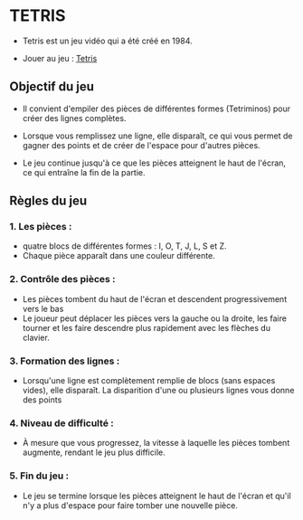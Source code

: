 # TETRIS 

- Tetris est un jeu vidéo qui a été créé en 1984.

- Jouer au jeu : [Tetris](https://jeu-tetris.netlify.app/)


## Objectif du jeu 

- Il convient d'empiler des pièces de différentes formes (Tetriminos) pour créer des lignes complètes. 

- Lorsque vous remplissez une ligne, elle disparaît, ce qui vous permet de gagner des points et de créer de l'espace pour d'autres pièces. 

- Le jeu continue jusqu'à ce que les pièces atteignent le haut de l'écran, ce qui entraîne la fin de la partie.


## Règles du jeu

### 1. Les pièces : 

- quatre blocs de différentes formes : I, O, T, J, L, S et Z.
- Chaque pièce apparaît dans une couleur différente.


### 2. Contrôle des pièces :

- Les pièces tombent du haut de l'écran et descendent progressivement vers le bas
- Le joueur peut déplacer les pièces vers la gauche ou la droite, les faire tourner et les faire descendre plus rapidement avec les flèches du clavier. 


### 3. Formation des lignes : 

- Lorsqu'une ligne est complètement remplie de blocs (sans espaces vides), elle disparaît. La disparition d'une ou plusieurs lignes vous donne des points


### 4. Niveau de difficulté :

- À mesure que vous progressez, la vitesse à laquelle les pièces tombent augmente, rendant le jeu plus difficile.


### 5. Fin du jeu : 

- Le jeu se termine lorsque les pièces atteignent le haut de l'écran et qu'il n'y a plus d'espace pour faire tomber une nouvelle pièce.

